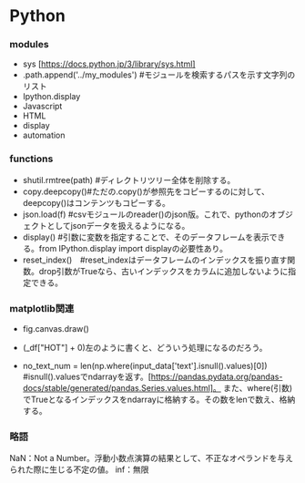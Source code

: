# Python

### modules
- sys [https://docs.python.jp/3/library/sys.html]
- .path.append('../my_modules') #モジュールを検索するパスを示す文字列のリスト
- Ipython.display
 - Javascript
 - HTML
 - display
- automation

### functions
- shutil.rmtree(path) #ディレクトリツリー全体を削除する。
- copy.deepcopy()#ただの.copy()が参照先をコピーするのに対して、deepcopy()はコンテンツもコピーする。
- json.load(f) #csvモジュールのreader()のjson版。これで、pythonのオブジェクトとしてjsonデータを扱えるようになる。
- display() #引数に変数を指定することで、そのデータフレームを表示できる。from IPython.display import displayの必要性あり。
- reset_index()　#reset_indexはデータフレームのインデックスを振り直す関数。drop引数がTrueなら、古いインデックスをカラムに追加しないように指定できる。

### matplotlib関連
- fig.canvas.draw()

- (_df["HOT"] + 0)左のように書くと、どういう処理になるのだろう。
- no_text_num = len(np.where(input_data['text'].isnull().values)[0]) #isnull().valuesでndarrayを返す。[https://pandas.pydata.org/pandas-docs/stable/generated/pandas.Series.values.html]。 また、where(引数)でTrueとなるインデックスをndarrayに格納する。その数をlenで数え、格納する。

### 略語
NaN：Not a Number。浮動小数点演算の結果として、不正なオペランドを与えられた際に生じる不定の値。
inf：無限
